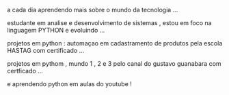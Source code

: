 a cada dia aprendendo mais sobre o mundo da tecnologia ...

estudante em analise e desenvolvimento de sistemas , estou em foco na linguagem PYTHON  e evoluindo ...

projetos em python : automaçao em cadastramento de produtos pela escola HASTAG com certificado ...

projetos em pythom , mundo 1 , 2 e 3 pelo canal do gustavo guanabara com certficado ...

e aprendendo python em aulas do youtube !
